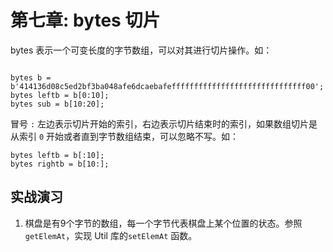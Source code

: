 # 第七章: bytes 切片


bytes 表示一个可变长度的字节数组，可以对其进行切片操作。如：

```

bytes b = b'414136d08c5ed2bf3ba048afe6dcaebafeffffffffffffffffffffffffffffff00';
bytes leftb = b[0:10]; 
bytes sub = b[10:20];
```
冒号 `:` 左边表示切片开始的索引，右边表示切片结束时的索引，如果数组切片是从索引 `0` 开始或者直到字节数组结束，可以忽略不写。如：

```
bytes leftb = b[:10]; 
bytes rightb = b[10:]; 
```

## 实战演习

1. 棋盘是有9个字节的数组，每一个字节代表棋盘上某个位置的状态。参照 `getElemAt`，实现 Util 库的`setElemAt` 函数。